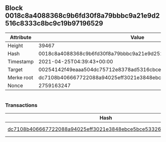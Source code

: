 ## Block 0018c8a4088368c9b6fd30f8a79bbbc9a21e9d2516c8333c8bc9c19b97196529

Attribute | Value
--- | ---
Height | 39467
Hash | 0018c8a4088368c9b6fd30f8a79bbbc9a21e9d2516c8333c8bc9c19b97196529
Timestamp | 2021-04-25T04:39:43+00:00
Target | 00254142f49eaaa504dc75712e8378ad5316cbcead634704b3734b6271167cc4
Merke root | dc7108b406667722088a94025eff3021e3848ebce5bce5332631bdc54d1b4ce4
Nonce | 2759163247

```

```

### Transactions

Hash | Amount
--- | ---
[dc7108b406667722088a94025eff3021e3848ebce5bce5332631bdc54d1b4ce4](dc7108b406667722088a94025eff3021e3848ebce5bce5332631bdc54d1b4ce4.md) | 10.00000000 SKEPTI 
